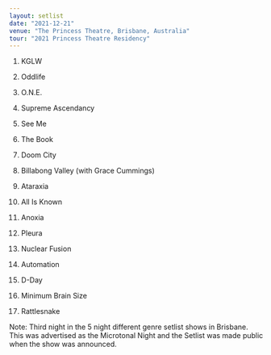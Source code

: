 ```yaml
---
layout: setlist
date: "2021-12-21"
venue: "The Princess Theatre, Brisbane, Australia"
tour: "2021 Princess Theatre Residency"
---
```



 1. KGLW

 2. Oddlife

 3. O.N.E.

 4. Supreme Ascendancy

 5. See Me

 6. The Book

 7. Doom City

 8. Billabong Valley
    (with Grace Cummings)

 9. Ataraxia

10. All Is Known

11. Anoxia

12. Pleura

13. Nuclear Fusion

14. Automation

15. D-Day

16. Minimum Brain Size

17. Rattlesnake


Note: Third night in the 5 night different genre setlist shows in
Brisbane. This was advertised as the Microtonal Night and the Setlist
was made public when the show was announced.
